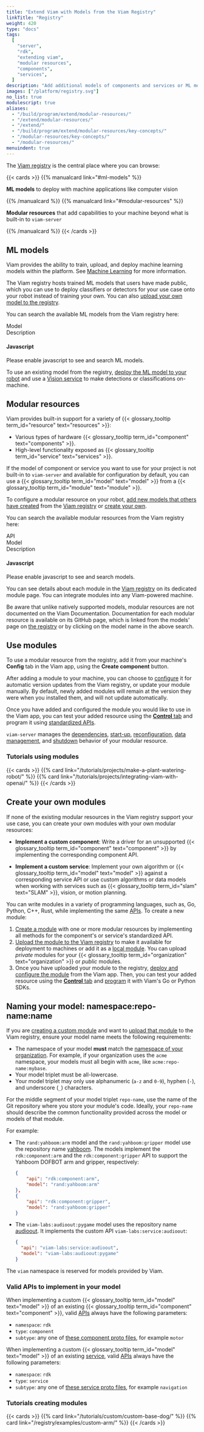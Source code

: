 ```yaml
---
title: "Extend Viam with Models from the Viam Registry"
linkTitle: "Registry"
weight: 420
type: "docs"
tags:
  [
    "server",
    "rdk",
    "extending viam",
    "modular resources",
    "components",
    "services",
  ]
description: "Add additional models of components and services or ML models from the Viam Registry, or extend Viam by creating new modular resources."
images: ["/platform/registry.svg"]
no_list: true
modulescript: true
aliases:
  - "/build/program/extend/modular-resources/"
  - "/extend/modular-resources/"
  - "/extend/"
  - "/build/program/extend/modular-resources/key-concepts/"
  - "/modular-resources/key-concepts/"
  - "/modular-resources/"
menuindent: true
---
```


The [Viam registry](https://app.viam.com/registry) is the central place where you can browse:

{{< cards >}}
{{% manualcard link="#ml-models" %}}

**ML models** to deploy with machine applications like computer vision

{{% /manualcard %}}
{{% manualcard link="#modular-resources" %}}

**Modular resources** that add capabilities to your machine beyond what is built-in to `viam-server`

{{% /manualcard %}}
{{< /cards >}}

## ML models

Viam provides the ability to train, upload, and deploy machine learning models within the platform.
See [Machine Learning](/ml/) for more information.

The Viam registry hosts trained ML models that users have made public, which you can use to deploy classifiers or detectors for your use case onto your robot instead of training your own.
You can also [upload your own model to the registry](/ml/upload-model/).

You can search the available ML models from the Viam registry here:

<div id="searchboxML"></div>
<p>
<div id="searchstatsML"></div></p>
<div class="mr-model" id="">
  <div class="modellistheader">
    <div class="name">Model</div>
    <div>Description</div>
  </div>
<div id="hitsML" class="modellist">
</div>
<div id="paginationML"></div>
</div>
<noscript>
    <div class="alert alert-caution" role="alert">
        <h4 class="alert-heading">Javascript</h4>
        <p>Please enable javascript to see and search ML models.</p>
    </div>
</noscript>

To use an existing model from the registry, [deploy the ML model to your robot](/ml/deploy//#create-an-ml-model-service) and use a [Vision service](/ml/vision/) to make detections or classifications on-machine.

## Modular resources

Viam provides built-in support for a variety of {{< glossary_tooltip term_id="resource" text="resources" >}}:

- Various types of hardware {{< glossary_tooltip term_id="component" text="components" >}}.
- High-level functionality exposed as {{< glossary_tooltip term_id="service" text="services" >}}.

If the model of component or service you want to use for your project is not built-in to `viam-server` and available for configuration by default, you can use a {{< glossary_tooltip term_id="model" text="model" >}} from a {{< glossary_tooltip term_id="module" text="module" >}}.

To configure a modular resource on your robot, [add new models that others have created](/registry/configure/#add-a-modular-resource-from-the-viam-registry) from the [Viam registry](https://app.viam.com/registry) or [create your own](#create-your-own-modules).

You can search the available modular resources from the Viam registry here:

<div id="searchbox"></div>
<p>
<div id="searchstats"></div></p>
<div class="mr-component" id="">
  <div class="modellistheader">
    <div class="type">API</div>
    <div class="name">Model</div>
    <div>Description</div>
  </div>
<div id="hits" class="modellist">
</div>
<div id="pagination"></div>
</div>
<noscript>
    <div class="alert alert-caution" role="alert">
        <h4 class="alert-heading">Javascript</h4>
        <p>Please enable javascript to see and search models.</p>
    </div>
</noscript>

You can see details about each module in the [Viam registry](https://app.viam.com/registry) on its dedicated module page.
You can integrate modules into any Viam-powered machine.

Be aware that unlike natively supported models, modular resources are not documented on the Viam Documentation.
Documentation for each modular resource is available on its GitHub page, which is linked from the models' page on [the registry](https://app.viam.com/registry) or by clicking on the model name in the above search.

## Use modules

To use a modular resource from the registry, add it from your machine's **Config** tab in the Viam app, using the **Create component** button.

After adding a module to your machine, you can choose to [configure](/registry/configure/) it for automatic version updates from the Viam registry, or update your module manually.
By default, newly added modules will remain at the version they were when you installed them, and will not update automatically.

Once you have added and configured the module you would like to use in the Viam app, you can test your added resource using the [**Control** tab](/fleet/machines/#control) and program it using [standardized APIs](/build/program/apis/).

`viam-server` manages the [dependencies](/internals/rdk/#dependency-management), [start-up](/internals/rdk/#start-up), [reconfiguration](/internals/rdk/#reconfiguration), [data management](/data/capture/#configure-data-capture-for-individual-components), and [shutdown](/internals/rdk/#shutdown) behavior of your modular resource.

### Tutorials using modules

{{< cards >}}
{{% card link="/tutorials/projects/make-a-plant-watering-robot/" %}}
{{% card link="/tutorials/projects/integrating-viam-with-openai/" %}}
{{< /cards >}}

## Create your own modules

If none of the existing modular resources in the Viam registry support your use case, you can create your own modules with your own modular resources:

- **Implement a custom component**: Write a driver for an unsupported {{< glossary_tooltip term_id="component" text="component" >}} by implementing the corresponding component API.

- **Implement a custom service**: Implement your own algorithm or {{< glossary_tooltip term_id="model" text="model" >}} against a corresponding service API or use custom algorithms or data models when working with services such as {{< glossary_tooltip term_id="slam" text="SLAM" >}}, vision, or motion planning.

You can write modules in a variety of programming languages, such as, Go, Python, C++, Rust, while implementing the same [APIs](/build/program/apis/).
To create a new module:

1. [Create a module](/registry/create/) with one or more modular resources by implementing all methods for the component's or service's standardized API.
1. [Upload the module to the Viam registry](/registry/upload/) to make it available for deployment to machines or add it as a [local module](/registry/configure/#local-modules).
   You can upload _private_ modules for your {{< glossary_tooltip term_id="organization" text="organization" >}} or _public_ modules.
1. Once you have uploaded your module to the registry, [deploy and configure the module](/registry/configure/) from the Viam app.
   Then, you can test your added resource using the [**Control** tab](/fleet/machines/#control) and [program](/build/program/) it with Viam's Go or Python SDKs.

## Naming your model: namespace:repo-name:name

If you are [creating a custom module](/registry/create/) and want to [upload that module](/registry/upload/) to the Viam registry, ensure your model name meets the following requirements:

- The namespace of your model **must** match the [namespace of your organization](/fleet/organizations/#create-a-namespace-for-your-organization).
  For example, if your organization uses the `acme` namespace, your models must all begin with `acme`, like `acme:repo-name:mybase`.
- Your model triplet must be all-lowercase.
- Your model triplet may only use alphanumeric (`a-z` and `0-9`), hyphen (`-`), and underscore (`_`) characters.

For the middle segment of your model triplet `repo-name`, use the name of the Git repository where you store your module's code.
Ideally, your `repo-name` should describe the common functionality provided across the model or models of that module.

For example:

- The `rand:yahboom:arm` model and the `rand:yahboom:gripper` model use the repository name [yahboom](https://github.com/viam-labs/yahboom).
  The models implement the `rdk:component:arm` and the `rdk:component:gripper` API to support the Yahboom DOFBOT arm and gripper, respectively:

  ```json
  {
      "api": "rdk:component:arm",
      "model": "rand:yahboom:arm"
  },
  {
      "api": "rdk:component:gripper",
      "model": "rand:yahboom:gripper"
  }
  ```

- The `viam-labs:audioout:pygame` model uses the repository name [audioout](https://github.com/viam-labs/audioout).
  It implements the custom API `viam-labs:service:audioout`:

  ```json
  {
    "api": "viam-labs:service:audioout",
    "model": "viam-labs:audioout:pygame"
  }
  ```

The `viam` namespace is reserved for models provided by Viam.

### Valid APIs to implement in your model

When implementing a custom {{< glossary_tooltip term_id="model" text="model" >}} of an existing {{< glossary_tooltip term_id="component" text="component" >}}, valid [APIs](/build/program/apis/) always have the following parameters:

- `namespace`: `rdk`
- `type`: `component`
- `subtype`: any one of [these component proto files](https://github.com/viamrobotics/api/tree/main/proto/viam/component), for example `motor`

When implementing a custom {{< glossary_tooltip term_id="model" text="model" >}} of an existing [service](/services/), valid [APIs](/build/program/apis/) always have the following parameters:

- `namespace`: `rdk`
- `type`: `service`
- `subtype`: any one of [these service proto files](https://github.com/viamrobotics/api/tree/main/proto/viam/service), for example `navigation`

### Tutorials creating modules

{{< cards >}}
{{% card link="/tutorials/custom/custom-base-dog/" %}}
{{% card link="/registry/examples/custom-arm/" %}}
{{< /cards >}}
